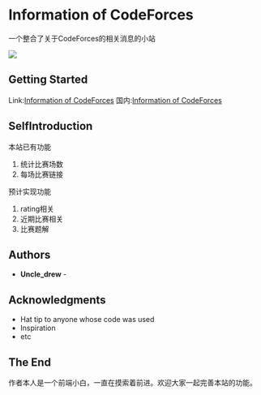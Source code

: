 # Information of CodeForces

一个整合了关于CodeForces的相关消息的小站

![](https://drew233.github.io/INFO-CF/assets/css/images/macbookpro13_front.png)


## Getting Started

Link:[Information of CodeForces](https://world.codeforces.site)
国内:[Information of CodeForces](https://codeforces.site)

## SelfIntroduction

本站已有功能
1. 统计比赛场数
2. 每场比赛链接

预计实现功能
1. rating相关
2. 近期比赛相关
3. 比赛题解


## Authors

* **Uncle_drew** -

## Acknowledgments

* Hat tip to anyone whose code was used
* Inspiration
* etc

## The End
作者本人是一个前端小白，一直在摸索着前进。欢迎大家一起完善本站的功能。

